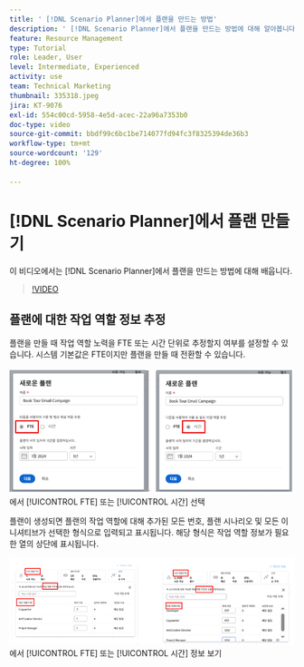 ```yaml
---
title: ' [!DNL Scenario Planner]에서 플랜을 만드는 방법'
description: ' [!DNL Scenario Planner]에서 플랜을 만드는 방법에 대해 알아봅니다.'
feature: Resource Management
type: Tutorial
role: Leader, User
level: Intermediate, Experienced
activity: use
team: Technical Marketing
thumbnail: 335318.jpeg
jira: KT-9076
exl-id: 554c00cd-5958-4e5d-acec-22a96a7353b0
doc-type: video
source-git-commit: bbdf99c6bc1be714077fd94fc3f8325394de36b3
workflow-type: tm+mt
source-wordcount: '129'
ht-degree: 100%

---
```


# [!DNL Scenario Planner]에서 플랜 만들기

이 비디오에서는 [!DNL Scenario Planner]에서 플랜을 만드는 방법에 대해 배웁니다.

>[!VIDEO](https://video.tv.adobe.com/v/335318/?quality=12&learn=on&enablevpops=1)

## 플랜에 대한 작업 역할 정보 추정

플랜을 만들 때 작업 역할 노력을 FTE 또는 시간 단위로 추정할지 여부를 설정할 수 있습니다. 시스템 기본값은 FTE이지만 플랜을 만들 때 전환할 수 있습니다.

![[!UICONTROL 새 플랜] 창](assets/scenario-planner-1.png)에서 [!UICONTROL FTE] 또는 [!UICONTROL 시간] 선택

플랜이 생성되면 플랜의 작업 역할에 대해 추가된 모든 번호, 플랜 시나리오 및 모든 이니셔티브가 선택한 형식으로 입력되고 표시됩니다. 해당 형식은 작업 역할 정보가 필요한 열의 상단에 표시됩니다.

![[!DNL Scenario Planner]](assets/scenario-planner-2.png)에서 [!UICONTROL FTE] 또는 [!UICONTROL 시간] 정보 보기
